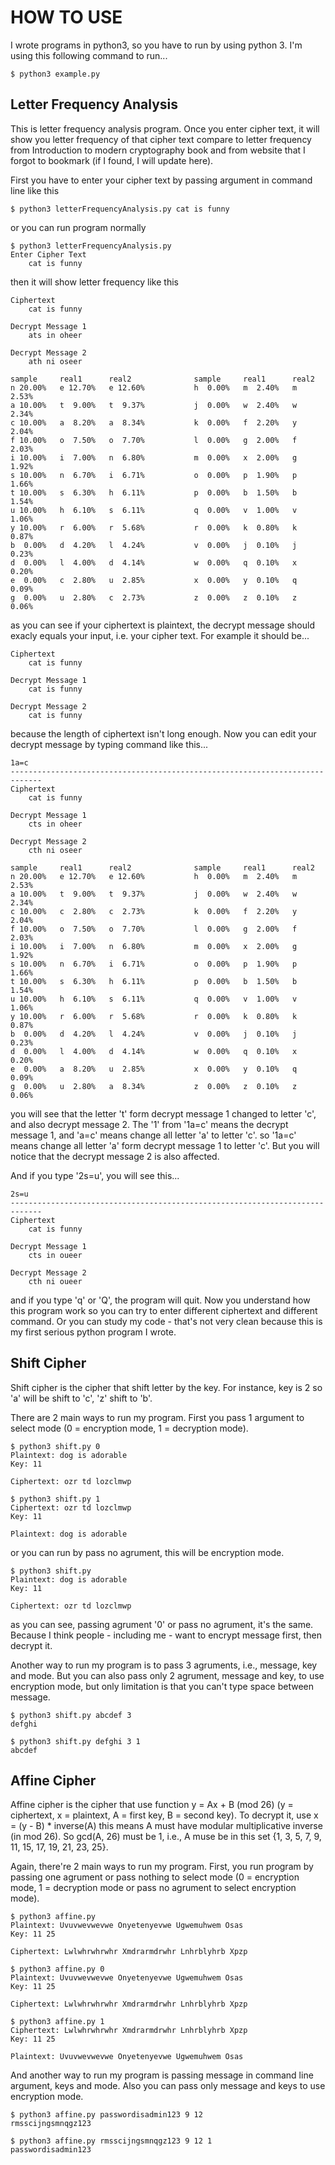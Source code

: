 # HOW TO USE
 I wrote programs in python3, so you have to run by using python 3. I'm using this following command to run...
```
$ python3 example.py
```
## Letter Frequency Analysis
This is letter frequency analysis program. Once you enter cipher text, it will show you letter frequency of that cipher text compare to letter frequency from Introduction to modern cryptography book and from website that I forgot to bookmark (if I found, I will update here).

First you have to enter your cipher text by passing argument in command line like this
```
$ python3 letterFrequencyAnalysis.py cat is funny
```
or you can run program normally
```
$ python3 letterFrequencyAnalysis.py
Enter Cipher Text
    cat is funny
```
then it will show letter frequency like this
```
Ciphertext
    cat is funny

Decrypt Message 1
    ats in oheer

Decrypt Message 2
    ath ni oseer

sample     real1      real2              sample     real1      real2
n 20.00%   e 12.70%   e 12.60%           h  0.00%   m  2.40%   m  2.53% 
a 10.00%   t  9.00%   t  9.37%           j  0.00%   w  2.40%   w  2.34% 
c 10.00%   a  8.20%   a  8.34%           k  0.00%   f  2.20%   y  2.04% 
f 10.00%   o  7.50%   o  7.70%           l  0.00%   g  2.00%   f  2.03% 
i 10.00%   i  7.00%   n  6.80%           m  0.00%   x  2.00%   g  1.92% 
s 10.00%   n  6.70%   i  6.71%           o  0.00%   p  1.90%   p  1.66% 
t 10.00%   s  6.30%   h  6.11%           p  0.00%   b  1.50%   b  1.54% 
u 10.00%   h  6.10%   s  6.11%           q  0.00%   v  1.00%   v  1.06% 
y 10.00%   r  6.00%   r  5.68%           r  0.00%   k  0.80%   k  0.87% 
b  0.00%   d  4.20%   l  4.24%           v  0.00%   j  0.10%   j  0.23% 
d  0.00%   l  4.00%   d  4.14%           w  0.00%   q  0.10%   x  0.20% 
e  0.00%   c  2.80%   u  2.85%           x  0.00%   y  0.10%   q  0.09% 
g  0.00%   u  2.80%   c  2.73%           z  0.00%   z  0.10%   z  0.06% 
```
as you can see if your ciphertext is plaintext, the decrypt message should exacly equals your input, i.e. your cipher text. For example it should be...
```
Ciphertext
    cat is funny

Decrypt Message 1
    cat is funny

Decrypt Message 2
    cat is funny
```
because the length of ciphertext isn't long enough. Now you can edit your decrypt message by typing command like this...
```
1a=c
-----------------------------------------------------------------------------
Ciphertext
    cat is funny

Decrypt Message 1
    cts in oheer

Decrypt Message 2
    cth ni oseer

sample     real1      real2              sample     real1      real2
n 20.00%   e 12.70%   e 12.60%           h  0.00%   m  2.40%   m  2.53% 
a 10.00%   t  9.00%   t  9.37%           j  0.00%   w  2.40%   w  2.34% 
c 10.00%   c  2.80%   c  2.73%           k  0.00%   f  2.20%   y  2.04% 
f 10.00%   o  7.50%   o  7.70%           l  0.00%   g  2.00%   f  2.03% 
i 10.00%   i  7.00%   n  6.80%           m  0.00%   x  2.00%   g  1.92% 
s 10.00%   n  6.70%   i  6.71%           o  0.00%   p  1.90%   p  1.66% 
t 10.00%   s  6.30%   h  6.11%           p  0.00%   b  1.50%   b  1.54% 
u 10.00%   h  6.10%   s  6.11%           q  0.00%   v  1.00%   v  1.06% 
y 10.00%   r  6.00%   r  5.68%           r  0.00%   k  0.80%   k  0.87% 
b  0.00%   d  4.20%   l  4.24%           v  0.00%   j  0.10%   j  0.23% 
d  0.00%   l  4.00%   d  4.14%           w  0.00%   q  0.10%   x  0.20% 
e  0.00%   a  8.20%   u  2.85%           x  0.00%   y  0.10%   q  0.09% 
g  0.00%   u  2.80%   a  8.34%           z  0.00%   z  0.10%   z  0.06% 
```
you will see that the letter 't' form decrypt message 1 changed to letter 'c', and also decrypt message 2. The '1' from '1a=c' means the decrypt message 1, and 'a=c' means change all letter 'a' to letter 'c'. so '1a=c' means change all letter 'a' form decrypt message 1 to letter 'c'. But you will notice that the decrypt message 2 is also affected. 

And if you type '2s=u', you will see this...
```
2s=u
-----------------------------------------------------------------------------
Ciphertext
    cat is funny

Decrypt Message 1
    cts in oueer

Decrypt Message 2
    cth ni oueer
```
and if you type 'q' or 'Q', the program will quit. Now you understand how this program work so you can try to enter different ciphertext and different command. Or you can study my code - that's not very clean because this is my first serious python program I wrote.

## Shift Cipher
Shift cipher is the cipher that shift letter by the key. For instance, key is 2 so 'a' will be shift to 'c', 'z' shift to 'b'.

There are 2 main ways to run my program. First you pass 1 argument to select mode (0 = encryption mode, 1 = decryption mode).
```
$ python3 shift.py 0
Plaintext: dog is adorable
Key: 11

Ciphertext: ozr td lozclmwp
```
```
$ python3 shift.py 1
Ciphertext: ozr td lozclmwp
Key: 11

Plaintext: dog is adorable
```
or you can run by pass no agrument, this will be encryption mode.
```
$ python3 shift.py
Plaintext: dog is adorable
Key: 11

Ciphertext: ozr td lozclmwp
```
as you can see, passing agrument '0' or pass no agrument, it's the same. Because I think people - including me - want to encrypt message first, then decrypt it.

Another way to run my program is to pass 3 agruments, i.e., message, key and mode. But you can also pass only 2 agrument, message and key, to use encryption mode, but only limitation is that you can't type space between message.
```
$ python3 shift.py abcdef 3
defghi
```
```
$ python3 shift.py defghi 3 1
abcdef
```

## Affine Cipher
Affine cipher is the cipher that use function y = Ax + B (mod 26) (y = ciphertext, x = plaintext, A = first key, B = second key). To decrypt it, use x = (y - B) * inverse(A) this means A must have modular multiplicative inverse (in mod 26). So gcd(A, 26) must be 1, i.e., A muse be in this set {1, 3, 5, 7, 9, 11, 15, 17, 19, 21, 23, 25}.

Again, there're 2 main ways to run my program. First, you run program by passing one agrument or pass nothing to select mode (0 = encryption mode, 1 = decryption mode or pass no agrument to select encryption mode).
```
$ python3 affine.py
Plaintext: Uvuvwevwevwe Onyetenyevwe Ugwemuhwem Osas
Key: 11 25

Ciphertext: Lwlwhrwhrwhr Xmdrarmdrwhr Lnhrblyhrb Xpzp
```
```
$ python3 affine.py 0
Plaintext: Uvuvwevwevwe Onyetenyevwe Ugwemuhwem Osas
Key: 11 25

Ciphertext: Lwlwhrwhrwhr Xmdrarmdrwhr Lnhrblyhrb Xpzp
```
```
$ python3 affine.py 1
Ciphertext: Lwlwhrwhrwhr Xmdrarmdrwhr Lnhrblyhrb Xpzp
Key: 11 25

Plaintext: Uvuvwevwevwe Onyetenyevwe Ugwemuhwem Osas
```
And another way to run my program is passing message in command line argument, keys and mode. Also you can pass only message and keys to use encryption mode.
```
$ python3 affine.py passwordisadmin123 9 12
rmsscijngsmnqgz123
```
```
$ python3 affine.py rmsscijngsmnqgz123 9 12 1
passwordisadmin123
```
